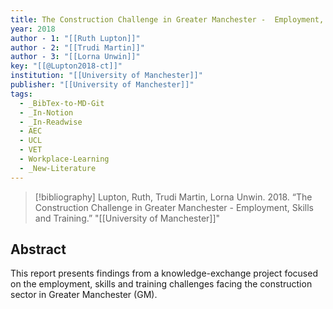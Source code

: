 ```yaml
---
title: The Construction Challenge in Greater Manchester -  Employment, Skills and Training
year: 2018
author - 1: "[[Ruth Lupton]]"
author - 2: "[[Trudi Martin]]"
author - 3: "[[Lorna Unwin]]"
key: "[[@Lupton2018-ct]]"
institution: "[[University of Manchester]]"
publisher: "[[University of Manchester]]"
tags:
  - _BibTex-to-MD-Git
  - _In-Notion
  - _In-Readwise
  - AEC
  - UCL
  - VET
  - Workplace-Learning
  - _New-Literature
---
```


> [!bibliography]
> Lupton, Ruth, Trudi Martin, Lorna Unwin. 2018. “The Construction Challenge in Greater Manchester -  Employment, Skills and Training.” "[[University of Manchester]]"

## Abstract
This report presents findings from a knowledge-exchange project focused on the employment, skills and training challenges facing the construction sector in Greater Manchester (GM).